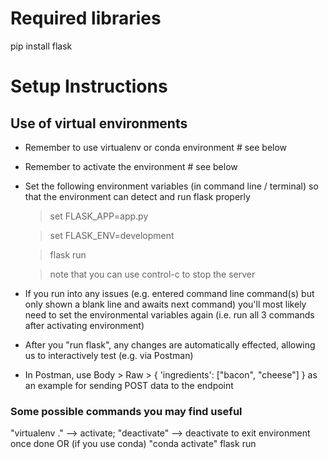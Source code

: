 # Required libraries
pip install flask

# Setup Instructions

## Use of virtual environments
- Remember to use virtualenv or conda environment # see below
- Remember to activate the environment # see below
- Set the following environment variables (in command line / terminal) so that the environment can detect and run flask properly
    > set FLASK_APP=app.py  
  
    > set FLASK_ENV=development  
  
    > flask run  
  
    > note that you can use control-c to stop the server
- If you run into any issues (e.g. entered command line command(s) but only shown a blank line and awaits next command)
you'll most likely need to set the environmental variables again (i.e. run all 3 commands after activating environment)
- After you "run flask", any changes are automatically effected, allowing us to interactively test (e.g. via Postman)
- In Postman, use Body > Raw > { 'ingredients': ["bacon", "cheese"] } as an example for sending POST data to the endpoint

### Some possible commands you may find useful
"virtualenv ." --> activate; "deactivate" --> deactivate to exit environment once done
OR (if you use conda) "conda activate"
flask run